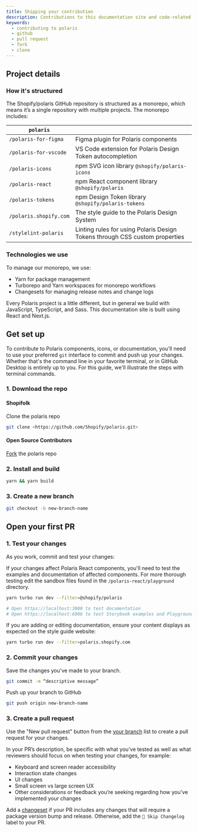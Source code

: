 ```yaml
---
title: Shipping your contribution
description: Contributions to this documentation site and code-related resources in the Polaris design system are made in the [Shopify/polaris GitHub repository](https://github.com/Shopify/polaris). We manage work in progress in our [team backlog](https://github.com/orgs/Shopify/projects/2250), and use GitHub discussions, issues, and pull requests to work in the open.
keywords:
  - contributing to polaris
  - github
  - pull request
  - fork
  - clone
---
```


## Project details

### How it's structured

The Shopify/polaris GitHub repository is structured as a monorepo, which means it’s a single repository with multiple projects. The monorepo includes:

<!-- prettier-ignore -->
| `polaris` |     |
| ---------- | --- |
|`/polaris-for-figma` |Figma plugin for Polaris components|
|`/polaris-for-vscode` |VS Code extension for Polaris Design Token autocompletion|
|`/polaris-icons` |npm SVG icon library `@shopify/polaris-icons`|
|`/polaris-react` |npm React component library `@shopify/polaris`|
|`/polaris-tokens` |npm Design Token library `@shopify/polaris-tokens`|
|`/polaris.shopify.com` |The style guide to the Polaris Design System|
|`/stylelint-polaris` |Linting rules for using Polaris Design Tokens through CSS custom properties|

### Technologies we use

To manage our monorepo, we use:

- Yarn for package management
- Turborepo and Yarn workspaces for monorepo workflows
- Changesets for managing release notes and change logs

Every Polaris project is a little different, but in general we build with JavaScript, TypeScript, and Sass. This documentation site is built using React and Next.js.

## Get set up

To contribute to Polaris components, icons, or documentation, you’ll need to use your preferred `git` interface to commit and push up your changes. Whether that's the command line in your favorite terminal, or in GitHub Desktop is entirely up to you. For this guide, we'll illustrate the steps with terminal commands.

### 1. Download the repo

#### Shopifolk

Clone the polaris repo

```bash
git clone <https://github.com/Shopify/polaris.git>
```

#### Open Source Contributors

[Fork](https://github.com/Shopify/polaris/fork) the polaris repo

### 2. Install and build

```bash
yarn && yarn build
```

### 3. Create a new branch

```bash
git checkout -b new-branch-name
```

## Open your first PR

### 1. Test your changes

As you work, commit and test your changes:

If your changes affect Polaris React components, you'll need to test the examples and documentation of affected components. For more thorough testing edit the sandbox files found in the `/polaris-react/playground` directory.

```bash
yarn turbo run dev --filter=@shopify/polaris

# Open https://localhost:3000 to test documentation
# Open https://localhost:6006 to test Storybook examples and Playground sandboxes
```

If you are adding or editing documentation, ensure your content displays as expected on the style guide website:

```bash
yarn turbo run dev --filter=polaris.shopify.com
```

### 2. Commit your changes

Save the changes you've made to your branch.

```bash
git commit -m “descriptive message”
```

Push up your branch to GitHub

```bash
git push origin new-branch-name
```

### 3. Create a pull request

Use the "New pull request" button from the [your branch](https://github.com/Shopify/polaris/branches/yours) list to create a pull request for your changes.

In your PR’s description, be specific with what you’ve tested as well as what reviewers should focus on when testing your changes, for example:

- Keyboard and screen reader accessibility
- Interaction state changes
- UI changes
- Small screen vs large screen UX
- Other considerations or feedback you’re seeking regarding how you’ve implemented your changes

Add a [changeset](https://github.com/Shopify/polaris/blob/main/.changeset/README.md#changesets) if your PR includes any changes that will require a package version bump and release. Otherwise, add the `🤖 Skip Changelog` label to your PR.
